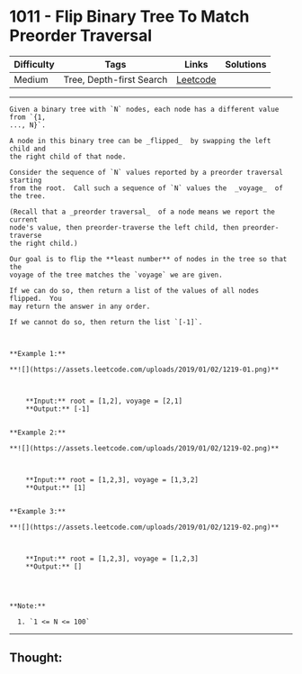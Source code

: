 # 1011 - Flip Binary Tree To Match Preorder Traversal

Difficulty  | Tags | Links | Solutions
----------- | ---- | ----- | -----
Medium | Tree, Depth-first Search | [Leetcode](https://leetcode.com/problems/flip-binary-tree-to-match-preorder-traversal/description/) |


-----------

```
Given a binary tree with `N` nodes, each node has a different value from `{1,
..., N}`.

A node in this binary tree can be _flipped_  by swapping the left child and
the right child of that node.

Consider the sequence of `N` values reported by a preorder traversal starting
from the root.  Call such a sequence of `N` values the  _voyage_  of the tree.

(Recall that a _preorder traversal_  of a node means we report the current
node's value, then preorder-traverse the left child, then preorder-traverse
the right child.)

Our goal is to flip the **least number** of nodes in the tree so that the
voyage of the tree matches the `voyage` we are given.

If we can do so, then return a list of the values of all nodes flipped.  You
may return the answer in any order.

If we cannot do so, then return the list `[-1]`.



**Example 1:**

**![](https://assets.leetcode.com/uploads/2019/01/02/1219-01.png)**

    
    
    **Input:** root = [1,2], voyage = [2,1]
    **Output:** [-1]
    

**Example 2:**

**![](https://assets.leetcode.com/uploads/2019/01/02/1219-02.png)**

    
    
    **Input:** root = [1,2,3], voyage = [1,3,2]
    **Output:** [1]
    

**Example 3:**

**![](https://assets.leetcode.com/uploads/2019/01/02/1219-02.png)**

    
    
    **Input:** root = [1,2,3], voyage = [1,2,3]
    **Output:** []
    



**Note:**

  1. `1 <= N <= 100`
```

-----------

## Thought:
